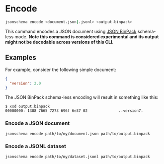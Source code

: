 Encode
======

```sh
jsonschema encode <document.json|.jsonl> <output.binpack>
```

This command encodes a JSON document using [JSON
BinPack](https://jsonbinpack.sourcemeta.com) schema-less mode. **Note this
command is considered experimental and its output might not be decodable across
versions of this CLI**.

Examples
--------

For example, consider the following simple document:

```json
{
  "version": 2.0
}
```

The JSON BinPack schema-less encoding will result in something like this:

```
$ xxd output.binpack
00000000: 1308 7665 7273 696f 6e37 02              ..version7.
```

### Encode a JSON document

```sh
jsonschema encode path/to/my/document.json path/to/output.binpack
```

### Encode a JSONL dataset

```sh
jsonschema encode path/to/my/dataset.jsonl path/to/output.binpack
```
